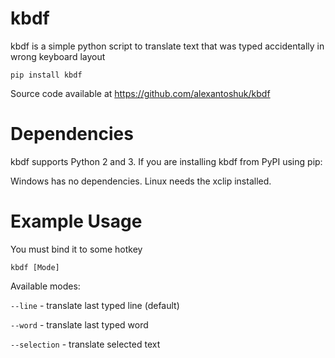 kbdf
=========

kbdf is a simple python script to translate text that was typed accidentally in wrong keyboard layout

`pip install kbdf`


Source code available at https://github.com/alexantoshuk/kbdf


Dependencies
============

kbdf supports Python 2 and 3. If you are installing kbdf from PyPI using pip:

Windows has no dependencies.
Linux needs the xclip installed.

Example Usage
=============
You must bind it to some hotkey

`kbdf [Mode]`

Available modes:

`--line` - translate last typed line (default)

`--word` - translate last typed word

`--selection` - translate selected text

